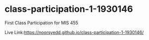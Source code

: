 # class-participation-1-1930146
First Class Participation for MIS 455


Live Link:https://noorsyedd.github.io/class-participation-1-1930146/
